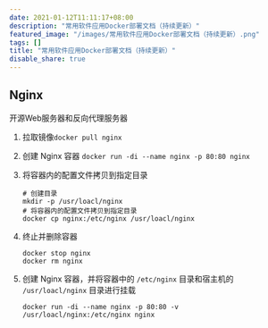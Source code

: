 ```yaml
---
date: 2021-01-12T11:11:17+08:00
description: "常用软件应用Docker部署文档（持续更新）"
featured_image: "/images/常用软件应用Docker部署文档（持续更新）.png"
tags: []
title: "常用软件应用Docker部署文档（持续更新）"
disable_share: true
---
```


## Nginx

开源Web服务器和反向代理服务器

1. 拉取镜像`docker pull nginx`

2. 创建 Nginx 容器 `docker run -di --name nginx -p 80:80 nginx`

3. 将容器内的配置文件拷贝到指定目录

    ```shell
    # 创建目录
    mkdir -p /usr/loacl/nginx
    # 将容器内的配置文件拷贝到指定目录
    docker cp nginx:/etc/nginx /usr/loacl/nginx
    ```

4. 终止并删除容器

   ```shell
   docker stop nginx
   docker rm nginx
   ```

5. 创建 Nginx 容器，并将容器中的 `/etc/nginx` 目录和宿主机的 `/usr/loacl/nginx` 目录进行挂载

   ```shell
   docker run -di --name nginx -p 80:80 -v  /usr/loacl/nginx:/etc/nginx nginx
   ```
